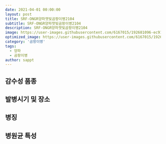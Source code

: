 ```yaml
---
date: 2021-04-01 00:00:00
layout: post
title: SRF-ONGR양파잿빛곰팡이병2104
subtitle: SRF-ONGR양파잿빛곰팡이병2104
description: SRF-ONGR양파잿빛곰팡이병2104
image: https://user-images.githubusercontent.com/6167015/192681096-ec910844-4046-494d-aed7-dd6722d77704.jpg
optimized_image: https://user-images.githubusercontent.com/6167015/192681093-6c6f1771-8b43-49d3-befe-ef26e427e39e.jpg
category: '곰팡이병'
tags:
  - 양파
  - 곰팡이병
author: sappt
---
```


## 감수성 품종

## 발병시기 및 장소

## 병징
 
## 병원균 특성
